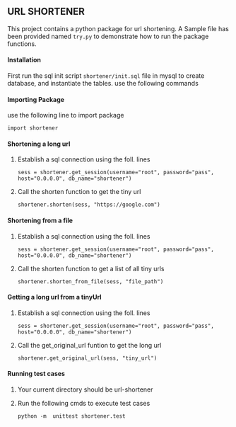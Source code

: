 ## URL SHORTENER

This project contains a python package for url shortening. 
A Sample file has been provided named `try.py` to demonstrate how to 
run the package functions.

#### Installation

First run the sql init script `shortener/init.sql` file in mysql to 
create database, and instantiate the tables.
use the following commands

#### Importing Package

use the following line to import package

`import shortener`

#### Shortening a long url

1. Establish a sql connection using the foll. lines
   
    `sess = shortener.get_session(username="root", password="pass", 
    host="0.0.0.0", db_name="shortener")`

2. Call the shorten function to get the tiny url
    
    `shortener.shorten(sess, "https://google.com")`
    
#### Shortening from a file

1. Establish a sql connection using the foll. lines
   
    `sess = shortener.get_session(username="root", password="pass", 
    host="0.0.0.0", db_name="shortener")`

2. Call the shorten function to get a list of all tiny urls
    
    `shortener.shorten_from_file(sess, "file_path")`
    
#### Getting a long url from a tinyUrl

1. Establish a sql connection using the foll. lines
   
    `sess = shortener.get_session(username="root", password="pass",
     host="0.0.0.0", db_name="shortener")`

2. Call the get_original_url funtion to get the long url

    `shortener.get_original_url(sess, "tiny_url")`
    
#### Running test cases

1. Your current directory should be url-shortener
2. Run the following cmds to execute test cases
    
    `python -m  unittest shortener.test`